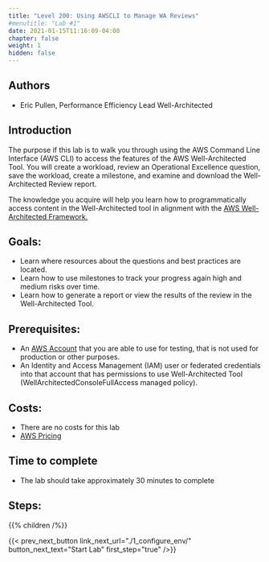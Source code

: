 ```yaml
---
title: "Level 200: Using AWSCLI to Manage WA Reviews"
#menutitle: "Lab #1"
date: 2021-01-15T11:16:09-04:00
chapter: false
weight: 1
hidden: false
---
```

## Authors
- Eric Pullen, Performance Efficiency Lead Well-Architected

## Introduction

The purpose if this lab is to walk you through using the AWS Command Line Interface (AWS CLI) to access the features of the AWS Well-Architected Tool. You will create a workload, review an Operational Excellence question, save the workload, create a milestone, and examine and download the Well-Architected Review report.

The knowledge you acquire will help you learn how to programmatically access content in the Well-Architected tool in alignment with the [AWS Well-Architected Framework.](https://aws.amazon.com/architecture/well-architected/)

## Goals:

* Learn where resources about the questions and best practices are located.
* Learn how to use milestones to track your progress again high and medium risks over time.
* Learn how to generate a report or view the results of the review in the Well-Architected Tool.

## Prerequisites:

* An
[AWS Account](https://portal.aws.amazon.com/gp/aws/developer/registration/index.html) that you are able to use for testing, that is not used for production or other purposes.
* An Identity and Access Management (IAM) user or federated credentials into that account that has permissions to use Well-Architected Tool (WellArchitectedConsoleFullAccess managed policy).

## Costs:
* There are no costs for this lab
* [AWS Pricing](https://aws.amazon.com/pricing/)

## Time to complete
- The lab should take approximately 30 minutes to complete

## Steps:
{{% children /%}}

{{< prev_next_button link_next_url="./1_configure_env/" button_next_text="Start Lab" first_step="true" />}}
